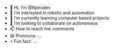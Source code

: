 - 👋 Hi, I’m @Njorodev
- 👀 I’m interested in robotic and automation
- 🌱 I’m currently learning computer based projects
- 💞️ I’m looking to collaborate on autonomous 
- 📫 How to reach me: comments 
- 😄 Pronouns: ...
- ⚡ Fun fact: ...

<!---
Njorodev/Njorodev is a ✨ special ✨ repository because its `README.md` (this file) appears on your GitHub profile.
You can click the Preview link to take a look at your changes.
--->
